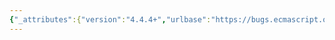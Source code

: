 ```yaml
---
{"_attributes":{"version":"4.4.4+","urlbase":"https://bugs.ecmascript.org/","maintainer":"dherman@mozilla.com"},"bug":{"bug_id":3470,"creation_ts":"2014-12-17 13:44:00 -0800","short_desc":"21.2.3.3.2 RegExpInitialize: Incorrect check in step 13","delta_ts":"2014-12-23 20:23:29 -0800","product":"Draft for 6th Edition","component":"technical issue","version":"Rev 29: December 06, 2014 Draft","rep_platform":"All","op_sys":"All","bug_status":"RESOLVED","resolution":"FIXED","priority":"Normal","bug_severity":"normal","everconfirmed":true,"reporter":{"uid":"andrebargull","name":"André Bargull"},"assigned_to":{"uid":"allen","name":"Allen Wirfs-Brock"},"long_desc":[{"commentid":11073,"comment_count":0,"who":{"uid":"andrebargull","name":"André Bargull"},"bug_when":"2014-12-17 13:44:21 -0800","thetext":"21.2.3.3.2 Runtime Semantics: RegExpInitialize Abstract Operation  \n\nStep 13 needs to be removed otherwise RegExp.prototype.compile does not work anymore. Alternatively add a flag to RegExpInitialize which specifies that initialized RegExp objects are ok if RegExpInitialize is called from RegExp.prototype.compile."},{"commentid":11081,"comment_count":1,"who":{"uid":"allen","name":"Allen Wirfs-Brock"},"bug_when":"2014-12-17 16:55:41 -0800","thetext":"fixed in rev30 editor's draft\n\nI don't think that check is necessary."},{"commentid":11181,"comment_count":2,"who":{"uid":"allen","name":"Allen Wirfs-Brock"},"bug_when":"2014-12-23 20:23:29 -0800","thetext":"fixed in rev30"}]}}
---
```

